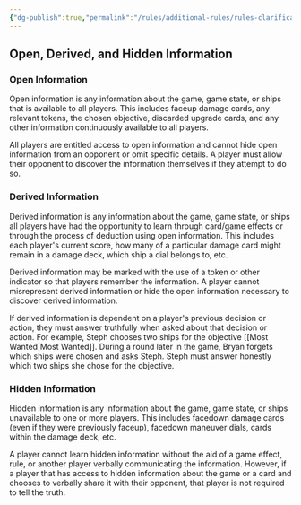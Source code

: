 ```yaml
---
{"dg-publish":true,"permalink":"/rules/additional-rules/rules-clarifications/"}
---
```


## Open, Derived, and Hidden Information

### Open Information

Open information is any information about the game, game state, or ships that is available to all players. This includes faceup damage cards, any relevant tokens, the chosen objective, discarded upgrade cards, and any other information continuously available to all players.

All players are entitled access to open information and cannot hide open information from an opponent or omit specific details. A player must allow their opponent to discover the information themselves if they attempt to do so.

### Derived Information

Derived information is any information about the game, game state, or ships all players have had the opportunity to learn through card/game effects or through the process of deduction using open information. This includes each player's current score, how many of a particular damage card might remain in a damage deck, which ship a dial belongs to, etc.

Derived information may be marked with the use of a token or other indicator so that players remember the information. A player cannot misrepresent derived information or hide the open information necessary to discover derived information.

If derived information is dependent on a player's previous decision or action, they must answer truthfully when asked about that decision or action. For example, Steph chooses two ships for the objective [[Most Wanted\|Most Wanted]]. During a round later in the game, Bryan forgets which ships were chosen and asks Steph. Steph must answer honestly which two ships she chose for the objective.

### Hidden Information

Hidden information is any information about the game, game state, or ships unavailable to one or more players. This includes facedown damage cards (even if they were previously faceup), facedown maneuver dials, cards within the damage deck, etc.

A player cannot learn hidden information without the aid of a game effect, rule, or another player verbally communicating the information. However, if a player that has access to hidden information about the game or a card and chooses to verbally share it with their opponent, that player is not required to tell the truth.